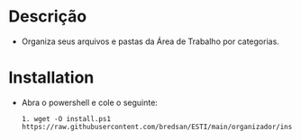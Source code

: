 # Descrição

* Organiza seus arquivos e pastas da Área de Trabalho por categorias. 

# Installation

* Abra o powershell e cole o seguinte:

      1. wget -O install.ps1 https://raw.githubusercontent.com/bredsan/ESTI/main/organizador/install.ps1

